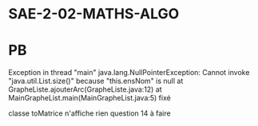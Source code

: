 # SAE-2-02-MATHS-ALGO

# PB

Exception in thread "main" java.lang.NullPointerException: Cannot invoke "java.util.List.size()" because "this.ensNom" is null
        at GrapheListe.ajouterArc(GrapheListe.java:12)
        at MainGrapheList.main(MainGrapheList.java:5)
fixé

classe toMatrice n'affiche rien
question 14 à faire
